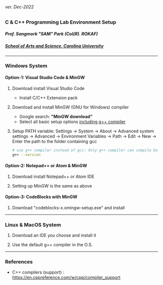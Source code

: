 <h6>ver. Dec-2022</h6>
<h3>C & C++ Programming Lab Environment Setup </h3>
<h5><i> Prof. Sangmork "SAM" Park (Col(R). ROKAF)</i></h5>
<h5><u><i>School of Arts and Science, Carolina University</i></u></h5>

---

<h3>Windows System</h3>

<h4>Option-1: Visual Studio Code & MinGW</h4>

1. Download install Visual Studio Code

    - Install C/C++ Extension pack

2. Download and install MinGW (GNU for Windows) compiler

    - Google search: **"MinGW download"**
    - Select all basic setup options <u> including g++ compiler </u>

3. Setup PATH variable: Settings -> System -> About -> Advanced system settings -> Advanced -> Environment Variables -> Path -> Edit -> New -> Enter the path to the folder containing gcc

    ```sh
    # use g++ compiler instead of gcc: Only g++ compiler can compile both .cpp and .c files
    g++ --version

    ```

<h4>Option-2: Notepad++ or Atom & MinGW</h4>

1. Download install Notepad++ or Atom IDE

2. Setting up MinGW is the same as above

<h4>Option-3: CodeBlocks with MinGW</h4>

1. Download "codeblocks-x.xmingw-setup.exe" and install

---

<h3>Linux & MacOS System</h3>

1. Download an IDE you choose and install it

2. Use the default g++ compiler in the O.S.

---

<h3>References</h3>

-   C++ compilers (support) : https://en.cppreference.com/w/cpp/compiler_support
